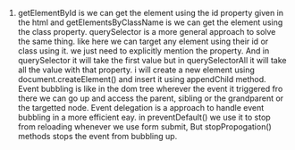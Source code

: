 1. getElementById is we can get the element using the id property given in the html and getElementsByClassName is we can get the element using the class property.
querySelector is a more general approach to solve the same thing. like here we can target any element using their id or class using it. we just need to explicitly mention the property. And in querySelector it will take the first value but in querySelectorAll it will take all the value with that property.
i will create a new element using document.createElement() and insert it using appendChild method.
Event bubbling is like in the dom tree wherever the event it triggered fro there we can go up and access the parent, sibling or the grandparent or the targetted node.
Event delegation is a approach to handle event bubbling in a more efficient eay.
in preventDefault() we use it to stop from reloading whenever we use form submit, But stopPropogation() methods stops the event from bubbling up.